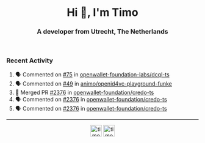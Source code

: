 <h1 align="center">Hi 👋, I'm Timo</h1>
<h3 align="center">A developer from Utrecht, The Netherlands</h3>
<br/>
<!-- https://github.com/rahuldkjain/github-profile-readme-generator --!>

<!--  <p align="left"><img src="https://github-readme-stats.vercel.app/api?username=timoglastra&show_icons=true&count_private=true&" alt="timoglastra" /></p> --!>

<!--
Github language stats
<p align="left"><img src="https://github-readme-stats.vercel.app/api/top-langs/?username=timoglastra&layout=compact" alt="timoglastra" /><p>
-->

<!-- Codestats language stats -->
<!-- <p align="left"><img src="https://codestats-readme.vercel.app/api/top-langs/?username=timoglastra&layout=compact&language_count=12" alt="timoglastra" /><p>    --!>
  
<h3>Recent Activity</h3>

<!--START_SECTION:activity-->
1. 🗣 Commented on [#75](https://github.com/openwallet-foundation-labs/dcql-ts/pull/75#issuecomment-3219440419) in [openwallet-foundation-labs/dcql-ts](https://github.com/openwallet-foundation-labs/dcql-ts)
2. 🗣 Commented on [#49](https://github.com/animo/openid4vc-playground-funke/pull/49#issuecomment-3210183509) in [animo/openid4vc-playground-funke](https://github.com/animo/openid4vc-playground-funke)
3. 🎉 Merged PR [#2376](https://github.com/openwallet-foundation/credo-ts/pull/2376) in [openwallet-foundation/credo-ts](https://github.com/openwallet-foundation/credo-ts)
4. 🗣 Commented on [#2376](https://github.com/openwallet-foundation/credo-ts/pull/2376#issuecomment-3209986008) in [openwallet-foundation/credo-ts](https://github.com/openwallet-foundation/credo-ts)
5. 🗣 Commented on [#2376](https://github.com/openwallet-foundation/credo-ts/pull/2376#issuecomment-3209981138) in [openwallet-foundation/credo-ts](https://github.com/openwallet-foundation/credo-ts)
<!--END_SECTION:activity-->

---

<p align="center">
<a href="https://twitter.com/timoglastra" target="blank"><img align="center" src="https://cdn.jsdelivr.net/npm/simple-icons@3.0.1/icons/twitter.svg" alt="timoglastra" height="30" width="30" /></a>
<a href="https://linkedin.com/in/timoglastra" target="blank"><img align="center" src="https://cdn.jsdelivr.net/npm/simple-icons@3.0.1/icons/linkedin.svg" alt="timoglastra" height="30" width="30" /></a>
</p>



